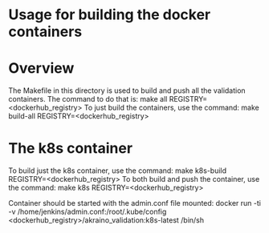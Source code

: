 # Usage for building the docker containers

Overview
========

The Makefile in this directory is used to build and push all
the validation containers. The command to do that is:
   make all REGISTRY=<dockerhub_registry>
To just build the containers, use the command:
   make build-all REGISTRY=<dockerhub_registry>

The k8s container
=================

To build just the k8s container, use the command:
   make k8s-build REGISTRY=<dockerhub_registry>
To both build and push the container, use the command:
   make k8s REGISTRY=<dockerhub_registry>

Container should be started with the admin.conf file mounted:
docker run -ti -v /home/jenkins/admin.conf:/root/.kube/config \
<dockerhub_registry>/akraino_validation:k8s-latest /bin/sh
